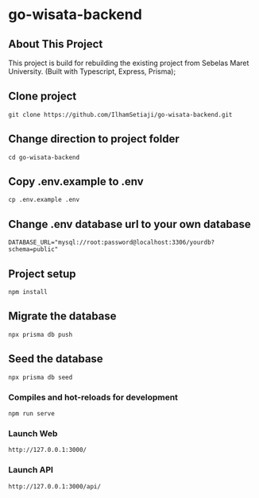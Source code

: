 # go-wisata-backend
## About This Project

This project is build for rebuilding the existing project from Sebelas Maret University. (Built with Typescript, Express, Prisma);

## Clone project
```
git clone https://github.com/IlhamSetiaji/go-wisata-backend.git
```

## Change direction to project folder
```
cd go-wisata-backend
```

## Copy .env.example to .env
```
cp .env.example .env
```

## Change .env database url to your own database
```
DATABASE_URL="mysql://root:password@localhost:3306/yourdb?schema=public"
```

## Project setup
```
npm install
```

## Migrate the database
```
npx prisma db push
```

## Seed the database
```
npx prisma db seed
```

### Compiles and hot-reloads for development
```
npm run serve
```

### Launch Web
```
http://127.0.0.1:3000/
```

### Launch API
```
http://127.0.0.1:3000/api/
```

